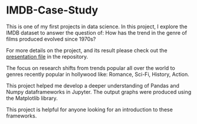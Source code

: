 # IMDB-Case-Study

This is one of my first projects in data science. In this project, I explore the IMDB dataset to answer the question of:
How has the trend in the genre of films produced evolved since 1970s?

For more details on the project, and its result please check out the [presentation file](https://github.com/TGDivy/IMDB-Case-Study/blob/master/IMDB%20case%20study%20DivyBramhecha.pdf) in the repository.

The focus on research shifts from trends popular all over the world to genres recently popular in hollywood like: Romance, Sci-Fi, History, Action.

This project helped me develop a deeper understanding of Pandas and Numpy dataframeworks in Jupyter. The output graphs were produced using the Matplotlib library.

This project is helpful for anyone looking for an introduction to these frameworks.
